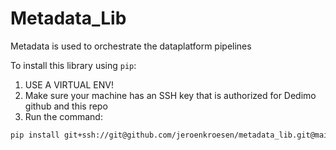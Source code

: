 # Metadata_Lib
Metadata is used to orchestrate the dataplatform pipelines

To install this library using `pip`:
1. USE A VIRTUAL ENV!
2. Make sure your machine has an SSH key that is authorized for Dedimo github and this repo
3. Run the command:

```bash
pip install git+ssh://git@github.com/jeroenkroesen/metadata_lib.git@main
```
